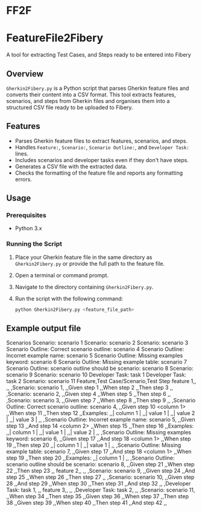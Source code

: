 # FF2F
# FeatureFile2Fibery
A tool for extracting Test Cases, and Steps ready to be entered into Fibery 

## Overview

`Gherkin2Fibery.py` is a Python script that parses Gherkin feature files and converts their content into a CSV format. This tool extracts features, scenarios, and steps from Gherkin files and organises them into a structured CSV file ready to be uploaded to Fibery.

## Features

- Parses Gherkin feature files to extract features, scenarios, and steps.
- Handles `Feature:`, `Scenario:`, `Scenario Outline:`, and `Developer Task:` lines.
- Includes scenarios and developer tasks even if they don't have steps.
- Generates a CSV file with the extracted data.
- Checks the formatting of the feature file and reports any formatting errors.

## Usage

### Prerequisites

- Python 3.x

### Running the Script

1. Place your Gherkin feature file in the same directory as `Gherkin2Fibery.py` or provide the full path to the feature file.
2. Open a terminal or command prompt.
3. Navigate to the directory containing `Gherkin2Fibery.py`.
4. Run the script with the following command:

   ```sh
   python Gherkin2Fibery.py <feature_file_path>

## Example output file

Scenarios
Scenario: scenario 1
Scenario: scenario 2
Scenario: scenario 3
Scenario Outline: Correct scenario outline: scenario 4
Scenario Outline: Incorret example name: scenario 5
Scenario Outline: Missing examples keyword: scenario 6
Scenario Outline: Missing example table: scenario 7
Scenario Outline: scenario outline should be scenario: scenario 8
Scenario: scenario 9
Scenario: scenario 10
Developer Task: task 1
Developer Task: task 2
Scenario: scenario 11
Feature,Test Case/Scenario,Test Step
feature 1,,
,,
,Scenario: scenario 1,
,,Given step 1
,,When step 2
,,Then step 3
,,
,Scenario: scenario 2,
,,Given step 4
,,When step 5
,,Then step 6
,,
,Scenario: scenario 3,
,,Given step 7
,,When step 8
,,Then step 9
,,
,Scenario Outline: Correct scenario outline: scenario 4,
,,Given step 10 <column 1>
,,When step 11
,,Then step 12
,,Examples:
,,| column 1 |
,,| value 1  |
,,| value 2  |
,,| value 3  |
,,
,Scenario Outline: Incorret example name: scenario 5,
,,Given step 13
,,And step 14 <column 2>
,,When step 15
,,Then step 16
,,Examples:
,,| column 1 |
,,| value 1  |
,,| value 2  |
,,
,Scenario Outline: Missing examples keyword: scenario 6,
,,Given step 17
,,And step 18 <column 1>
,,When step 19
,,Then step 20
,,| column 1 |
,,| value 1  |
,,
,Scenario Outline: Missing example table: scenario 7,
,,Given step 17
,,And step 18 <column 1>
,,When step 19
,,Then step 20
,,Examples:
,,| column 1 |
,,
,Scenario Outline: scenario outline should be scenario: scenario 8,
,,Given step 21
,,When step 22
,,Then step 23
,,
feature 2,,
,,
,Scenario: scenario 9,
,,Given step 24
,,And step 25
,,When step 26
,,Then step 27
,,
,Scenario: scenario 10,
,,Given step 28
,,And step 29
,,When step 30
,,Then step 31
,,And step 32
,,
,Developer Task: task 1,
,,
feature 3,,
,,
,Developer Task: task 2,
,,
,Scenario: scenario 11,
,,When step 34
,,Then step 35
,,Given step 36
,,When step 37
,,Then step 38
,,Given step 39
,,When step 40
,,Then step 41
,,And step 42
,,

 
